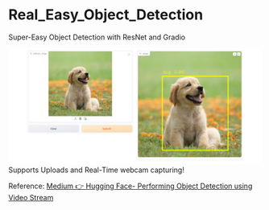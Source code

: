# Real_Easy_Object_Detection
Super-Easy Object Detection with ResNet and Gradio

![Example](image.png)
Supports Uploads and Real-Time webcam capturing!

Reference: [Medium 👉 Hugging Face-  Performing Object Detection
using Video Stream](https://levelup.gitconnected.com/huggingface-performing-object-detection-using-video-stream-dafcb0570a91)
